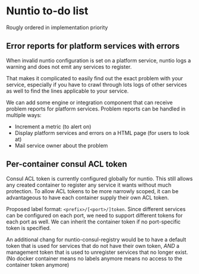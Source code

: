 # Nuntio to-do list

Rougly ordered in implementation priority

## Error reports for platform services with errors

When invalid nuntio configuration is set on a platform service, nuntio logs a warning and does not emit any services to register.

That makes it complicated to easily find out the exact problem with your service, especially if you have to crawl through lots logs of other services as well to find the lines applicable to your service.

We can add some engine or integration component that can receive problem reports for platform services.
Problem reports can be handled in multiple ways:

 * Increment a metric (to alert on)
 * Display platform services and errors on a HTML page (for users to look at)
 * Mail service owner about the problem

## Per-container consul ACL token

Consul ACL token is currently configured globally for nuntio. This still allows any created container to register any service it wants without much protection.
To allow ACL tokens to be more narrowly scoped, it can be advantageous to have each container supply their own ACL token.

Proposed label format: `<prefix>/[<port>/]token`. Since different services can be configured on each port, we need to support different tokens for each port as well.
We can inherit the container token if no port-specific token is specified.

An additional chang for nuntio-consul-registry would be to have a default token that is used for services that do not have their own token,
*AND* a management token that is used to unregister services that no longer exist. (No docker container means no labels anymore means no access to the container token anymore)

